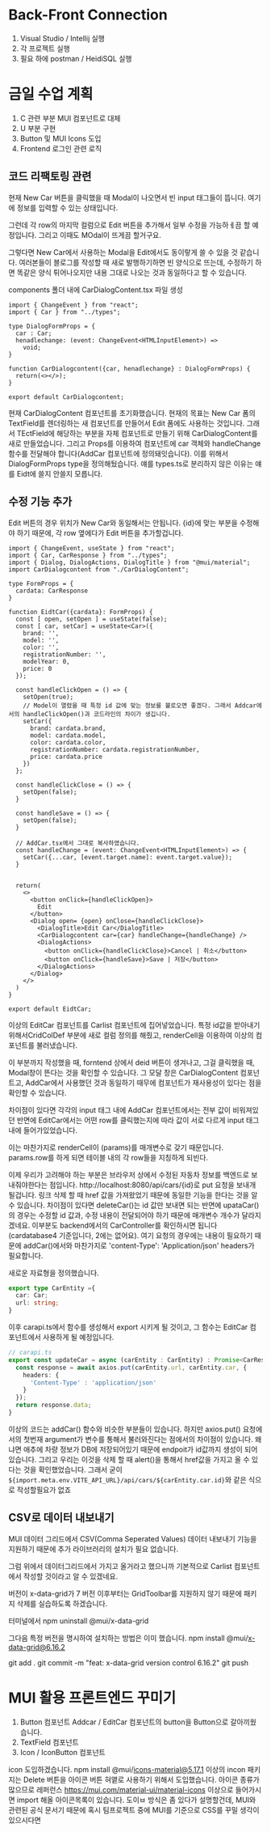 # Back-Front Connection
1. Visual Studio / Intellij 실행
2. 각 프로젝트 실행
3. 필요 하에 postman / HeidiSQL 실행

# 금일 수업 계획 
1. C 관련 부분 MUI 컴포넌트로 대체
2. U 부분 구현
3. Button 및 MUI Icons 도입
4. Frontend 로그인 관련 로직

## 코드 리팩토링 관련
현재 New Car 버튼을 클릭했을 때 Modal이 나오면서 빈 input 태그들이 뜹니다. 여기에 정보를 입력할 수 있는 상태입니다.

그런데 각 row의 마지막 컬럼으로 Edit 버튼을 추가해서 일부 수정을 가능하ㅔ끔 할 예정입니다. 그리고 이때도 MOdal이 뜨게끔 할거구요.

그렇다면 New Car에서 사용하는 Modal을 Edit에서도 동이랗게 쓸 수 있을 것 같습니다. 여러본들이 블로그를 작성할 때 새로 발행하기하면 빈 양식으로 뜨는데, 수정하기 하면 똑같은 양식 튀어나오지만 내용 그대로 나오는 것과 동일하다고 할 수 있습니다.

components 폴더 내에 CarDialogContent.tsx 파일 생성
```tsx
import { ChangeEvent } from "react";
import { Car } from "../types";

type DialogFormProps = {
  car : Car;
  henadlechange: (event: ChangeEvent<HTMLInputElement>) => 
    void;
}

function CarDialogcontent({car, henadlechange} : DialogFormProps) {
  return(<></>);
}

export default CarDialogcontent;
```
현재 CarDialogContent 컴포넌트를 초기화했습니다.
현재의 목표는 New Car 폼의 TextField를 렌더링하는 새 컴포넌트를 만들어서 Edit 폼에도 사용하는 것입니다.
그래서 TEctField에 해당하는 부분을 자체 컴포넌트로 만들기 위해 CarDialogContent를 새로 만들었습니다. 그리고 Props를 이용하여 컴포넌트에 car 객체와 handleChange 함수를 전달해야 합니다(AddCar 컴포넌트에 정의돼잇습니다). 이를 위해서 DialogFormProps type을 정의해뒀습니다. 얘를 types.ts로 분리하지 않은 이유는 얘를 Eidt에 쓸지 안쓸지 모릅니다.

## 수정 기능 추가
Edit 버튼의 경우 위치가 New Car와 동일해서는 안됩니다. {id}에 맞는 부분을 수정해야 하기 때문에, 각 row 옆에다가 Edit 버튼을 추가할겁니다.

```tsx
import { ChangeEvent, useState } from "react";
import { Car, CarResponse } from "../types";
import { Dialog, DialogActions, DialogTitle } from "@mui/material";
import CarDialogcontent from "./CarDialogContent";

type FormProps = {
  cardata: CarResponse
}

function EidtCar({cardata}: FormProps) {
  const [ open, setOpen ] = useState(false);
  const [ car, setCar] = useState<Car>({
    brand: '',
    model: '',
    color: '',
    registrationNumber: '',
    modelYear: 0,
    price: 0
  });

  const handleClickOpen = () => {
    setOpen(true);
    // Model이 열렸을 때 특정 id 값에 맞는 정보를 불로오면 좋겠다. 그래서 Addcar에서의 handleClickOpen()과 코드라인의 차이가 생깁니다.
    setCar({
      brand: cardata.brand,
      model: cardata.model,
      color: cardata.color,
      registrationNumber: cardata.registrationNumber,
      price: cardata.price
    })
  };

  const handleClickClose = () => {
    setOpen(false);
  }

  const handleSave = () => {
    setOpen(false);
  }

  // AddCar.tsx에서 그대로 복사하였습니다.
  const handleChange = (event: ChangeEvent<HTMLInputElement>) => {
    setCar({...car, [event.target.name]: event.target.value});
  }
  

  return(
    <>
      <button onClick={handleClickOpen}>
        Edit
      </button>
      <Dialog open= {open} onClose={handleClickClose}>
        <DialogTitle>Edit Car</DialogTitle>
        <CarDialogcontent car={car} handleChange={handleChange} />
        <DialogActions>
          <button onClick={handleClickClose}>Cancel | 취소</button>
          <button onClick={handleSave}>Save | 저장</button>
        </DialogActions>
      </Dialog>
    </>
  )
}

export default EidtCar;
```

이상의 EditCar 컴포넌트를 Carlist 컴포넌트에 집어넣었습니다. 특정 id값을 받아내기 위해서CridColDef 부분에 새로 컬럼 정의를 해줬고, renderCell을 이용하여 이상의 컴포넌트를 불러냈습니다.

이 부분까지 작성했을 때, forntend 상에서 deid 버튼이 생겨나고, 그걸 클릭했을 때, Modal창이 뜬다는 것을 확인할 수 있습니다. 그 모달 창은 CarDialogContent 컴포넌트고, AddCar에서 사용했던 것과 동일하기 때무에 컴포넌트가 재사용성이 있다는 점을 확인할 수 있습니다.

차이점이 있다면 각각의 input 태그 내에 AddCar 컴포넌트에서는 전부 값이 비워져있던 반면에 EditCar에서는 어떤 row를 클릭했는지에 따라 값이 서로 다르게 input 태그 내에 들어가있었습니다.

이는 마찬가지로 renderCell이 (params)를 매개변수로 갖기 때문입니다. params.row를 하게 되면 테이블 내의 각 row들을 지칭하게 되빈다.

이제 우리가 고려해야 하는 부분은 브라우저 상에서 수정된 자동차 정보를 백엔드로 보내줘야한다는 점입니다. http://localhost:8080/api/cars/{id}로 put 요청을 보내개 될겁니다. 링크 삭제 할 때 href 값을 가져왔었기 때문에 동일한 기능을 한다는 것을 알 수 있습니다. 
차이점이 있다면 deleteCar()는 id 값만 보내면 되는 반면에 upataCar()의 경우는 수정할 id 값과, 수정 내용이 전달되어야 하기 때문에 매개변수 개수가 달라지겠네요. 이부분도 backend에서의 CarController를 확인하시면 됩니다(cardatabase4 기준입니다, 2에는 없어요).
여기 요청의 경우에는 내용이 필요하기 때문에 addCar()에서와 마찬가지로 'content-Type': 'Application/json' headers가 필요합니다.

새로운 자료형을 정의했습니다.
```ts
export type CarEntity ={
  car: Car;
  url: string;
}
```
이후 carapi.ts에서 함수를 생성해서 export 시키게 될 것이고, 그 함수는 EditCar 컴포넌트에서 사용하게 될 예정입니다.

```ts
// carapi.ts
export const updateCar = async (carEntity : CarEntity) : Promise<CarResponse> => {
  const response = await axios.put(carEntity.url, carEntity.car, {
    headers: {
      'Content-Type' : 'application/json'
    }
  });
  return response.data;
}
```

이상의 코드는 addCar() 함수와 비슷한 부분들이 있습니다. 하지만 axios.put() 요청에서의 첫번재 argument가 변수를 통해서 불러와진다는 점에서의 차이점이 있습니다. 왜냐면 애추에 차량 정보가 DB에 저장되어있기 때문에 endpoit가 id값까지 생성이 되어있습니다. 그리고 우리는 이것을 삭제 할 때 alert()을 통해서 href값을 가지고 올 수 있다는 것을 확인했었습니다. 그래서 굳이 `${import.meta.env.VITE_API_URL}/api/cars/${carEntity.car.id}`와 같은 식으로 작성할필요가 없죠

## CSV로 데이터 내보내기
MUI 데이터 그리드에서 CSV(Comma Seperated Values) 데이터 내보내기 기능을 지원하기 때문에 추가 라이브러리의 설치가 필요 없습니다.

그럼 위에서 데이터그리드에서 가지고 올거라고 했으니까 기본적으로 Carlist 컴포넌트에서 작성할 것이라고 알 수 있겠네요.

버전이 x-data-grid가 7 버전 이후부터는 GridToolbar를 지원하지 않기 때문에 패키지 삭제를 실습하도록 하겠습니다.

터미널에서
npm uninstall @mui/x-data-grid

그다음 특정 버전을 명시하여 설치하는 방법은 이미 했습니다.
npm install @mui/x-data-grid@6.16.2

git add . 
git commit -m "feat: x-data-grid version control 6.16.2"
git push

# MUI 활용 프론트엔드 꾸미기
1. Button 컴포넌트            Addcar / EditCar 컴포넌트의 button을 Button으로 갈아끼웠습니다.
2. TextField 컴포넌트
3. Icon / IconButton 컴포넌트

icon 도입하겠습니다.
npm install @mui/icons-material@5.17.1
이상의 incon 패키지는 Delete 버튼을 아이콘 버튼 혀앹로 사용하기 위해서 도입했습니다.
아이콘 종류가 많으므로 레퍼런스
https://mui.com/material-ui/material-icons
이상으로 들어가시면 import 해올 아이콘목록이 있습니다. 도이ㅂ 방식은 좀 있다가 설명할건데, MUI와 관련된 공식 문서기 때문에 혹시 팀프로젝트 중에 MUI를 기준으로 CSS를 꾸밀 생각이 있으시다면